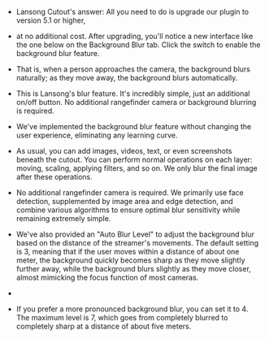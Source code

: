 - Lansong Cutout's answer: All you need to do is upgrade our plugin to version 5.1 or higher,
- at no additional cost. After upgrading, you'll notice a new interface like the one below on the Background Blur tab. Click the switch to enable the background blur feature.

- That is, when a person approaches the camera, the background blurs naturally; as they move away, the background blurs automatically.
- This is Lansong's blur feature. It's incredibly simple, just an additional on/off button. No additional rangefinder camera or background blurring is required.
- We've implemented the background blur feature without changing the user experience, eliminating any learning curve.
- As usual, you can add images, videos, text, or even screenshots beneath the cutout. You can perform normal operations on each layer: moving, scaling, applying filters, and so on. We only blur the final image after these operations.
- No additional rangefinder camera is required. We primarily use face detection, supplemented by image area and edge detection, and combine various algorithms to ensure optimal blur sensitivity while remaining extremely simple.
- We've also provided an "Auto Blur Level" to adjust the background blur based on the distance of the streamer's movements. The default setting is 3, meaning that if the user moves within a distance of about one meter, the background quickly becomes sharp as they move slightly further away, while the background blurs slightly as they move closer, almost mimicking the focus function of most cameras.
-
- If you prefer a more pronounced background blur, you can set it to 4. The maximum level is 7, which goes from completely blurred to completely sharp at a distance of about five meters.
